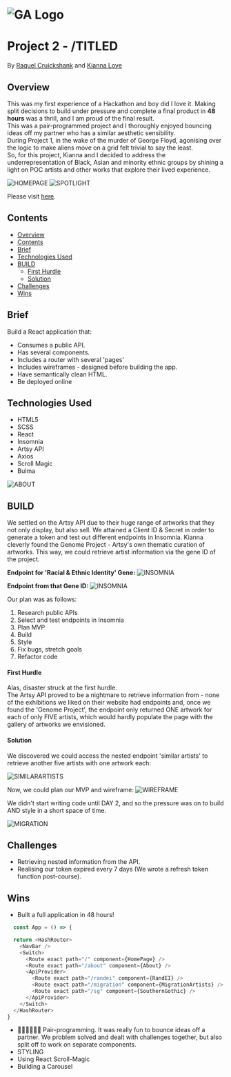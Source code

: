 # ![GA Logo](./media/GALogo.png)
# Project 2 - /TITLED

By [Raquel Cruickshank](https://github.com/cruickshankrpc) and [Kianna Love](https://github.com/akirakianna)

## Overview 
This was my first experience of a Hackathon and boy did I love it. Making split decisions to build under pressure and complete a final product in **48 hours** was a thrill, and I am proud of the final result.\
This was a pair-programmed project and I thoroughly enjoyed bouncing ideas off my partner who has a similar aesthetic sensibility.\
During Project 1, in the wake of the murder of George Floyd, agonising over the logic to make aliens move on a grid felt trivial to say the least.\
So, for this project, Kianna and I decided to address the underrepresentation of Black, Asian and minority ethnic groups by shining a light on POC artists and other works that explore their lived experience.

![HOMEPAGE](./media/TITLED_HOMEPAGE%20%20(1).gif)
![SPOTLIGHT](./media/SPOTLIGHT%20(1).gif)


Please visit [here](https://cruickshankrpc.github.io/GA-Project-2-TITLED/).


## Contents
  - [Overview](#overview)
  - [Contents](#contents)
  - [Brief](#brief)
  - [Technologies Used](#technologies-used)
  - [BUILD](#build)
      - [First Hurdle](#first-hurdle)
      - [Solution](#solution)
  - [Challenges](#challenges)
  - [Wins](#wins)

## Brief
Build a React application that: 
- Consumes a public API.
- Has several components.
- Includes a router with several 'pages'
- Includes wireframes - designed before building the app.
- Have semantically clean HTML.
- Be deployed online

## Technologies Used 
- HTML5
- SCSS
- React
- Insomnia
- Artsy API
- Axios
- Scroll Magic
- Bulma 

![ABOUT](./media/TITLED_ABOUT.gif)

## BUILD

We settled on the Artsy API due to their huge range of artworks that they not only display, but also sell. 
We attained a Client ID & Secret in order to generate a token and test out different endpoints in Insomnia. 
Kianna cleverly found the Genome Project - Artsy's own thematic curation of artworks. This way, we could retrieve artist information via the gene ID of the project.

**Endpoint for 'Racial & Ethnic Identity' Gene:**
![INSOMNIA](./media/RACIAL.png)

**Endpoint from that Gene ID:**
![INSOMNIA](./media/GENEID.png)

Our plan was as follows: 
1. Research public APIs
2. Select and test endpoints in Insomnia 
3. Plan MVP
4. Build
5. Style
6. Fix bugs, stretch goals 
7. Refactor code

#### First Hurdle
Alas, disaster struck at the first hurdle.\
The Artsy API proved to be a nightmare to retrieve information from - none of the exhibitions we liked on their website had endpoints and, once we found the 'Genome Project', the endpoint only returned ONE artwork for each of only FIVE artists, which would hardly populate the page with the gallery of artworks we envisioned.

#### Solution
We discovered we could access the nested endpoint 'similar artists' to retrieve another five artists with one artwork each:

![SIMILARARTISTS](./media/SIMILARARTISTS.png)

Now, we could plan our MVP and wireframe:
![WIREFRAME](./media/TITLED:WIREFRAME.png)

We didn't start writing code until DAY 2, and so the pressure was on to build AND style in a short space of time.

![MIGRATION](./media/PAGE.gif)


## Challenges
- Retrieving nested information from the API.
- Realising our token expired every 7 days (We wrote a refresh token function post-course).

## Wins
- Built a full application in 48 hours! 
```javascript
  const App = () => {

  return <HashRouter>
    <NavBar />
    <Switch>
      <Route exact path="/" component={HomePage} />
      <Route exact path="/about" component={About} />
      <ApiProvider>
        <Route exact path="/randei" component={RandEI} />
        <Route exact path="/migration" component={MigrationArtists} />
        <Route exact path="/sg" component={SouthernGothic} />
      </ApiProvider>
    </Switch>
  </HashRouter>
}
```
- 💁🏻‍♀️💁🏻‍♀️ Pair-programming. It was really fun to bounce ideas off a partner. We problem solved and dealt with challenges together, but also split off to work on separate components. 
- STYLING
- Using React Scroll-Magic
- Building a Carousel 





